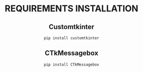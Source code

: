 <h1 align="center">REQUIREMENTS INSTALLATION</h1>

<h2 align="center"> Customtkinter </h2>

<div align="center">
  
```
pip install customtkinter
```
</div>

<h2 align="center"> CTkMessagebox </h2>

<div align="center">

```
pip install CTkMessagebox
```
</div>
